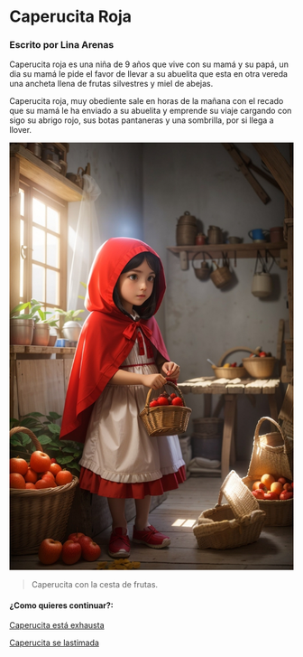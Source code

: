 # Caperucita Roja
### Escrito por Lina Arenas

Caperucita roja es una niña de 9 años que vive con su mamá y su papá, un dia su mamá le pide el favor de llevar a su abuelita que esta en otra vereda una ancheta llena de frutas silvestres y miel de abejas.

Caperucita roja, muy obediente sale en horas de la mañana con el recado que su mamá le ha enviado a su abuelita y emprende su viaje cargando con sigo su abrigo rojo, sus botas pantaneras y una sombrilla, por si llega a llover.

![](https://raw.githubusercontent.com/Linita-Arenas/Guion/main/Caperucita%20Roja/Inicio/img/DreamShaper_v7_Little_Red_Riding_Hood_is_a_9yearold_girl_who_l_0.jpg)

> Caperucita con la cesta de frutas.

#### ¿Como quieres continuar?:
[Caperucita está exhausta](https://github.com/Linita-Arenas/Guion/blob/main/Caperucita%20Roja/Inicio/1/1.md "Caperucita está exhausta")

[Caperucita se lastimada](https://github.com/Linita-Arenas/Guion/blob/main/Caperucita%20Roja/Inicio/2/2.md "Caperucita se lastimada" )
